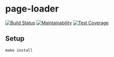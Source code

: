 # page-loader

[![Build Status](https://travis-ci.org/Yorickov/project-lvl3-s194.svg?branch=master)](https://travis-ci.org/Yorickov/project-lvl3-s194)
[![Maintainability](https://api.codeclimate.com/v1/badges/ce9a13989f7ad811dd2b/maintainability)](https://codeclimate.com/github/Yorickov/project-lvl3-s194/maintainability)
[![Test Coverage](https://api.codeclimate.com/v1/badges/ce9a13989f7ad811dd2b/test_coverage)](https://codeclimate.com/github/Yorickov/project-lvl3-s194/test_coverage)

## Setup

```
make install
```
